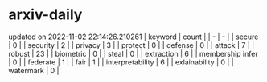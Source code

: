 # arxiv-daily
updated on 2022-11-02 22:14:26.210261
| keyword | count |
| - | - |
| secure | 0 |
| security | 2 |
| privacy | 3 |
| protect | 0 |
| defense | 0 |
| attack | 7 |
| robust | 23 |
| biometric | 0 |
| steal | 0 |
| extraction | 6 |
| membership infer | 0 |
| federate | 1 |
| fair | 1 |
| interpretability | 6 |
| exlainability | 0 |
| watermark | 0 |
